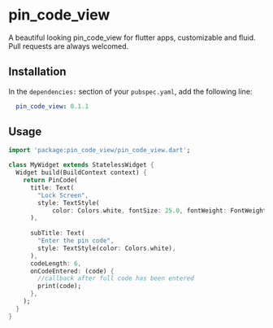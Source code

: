 # pin_code_view

A beautiful looking pin_code_view for flutter apps, customizable and fluid.
Pull requests are always welcomed.

## Installation

In the `dependencies:` section of your `pubspec.yaml`, add the following line:

```yaml
  pin_code_view: 0.1.1
```

## Usage

```dart
import 'package:pin_code_view/pin_code_view.dart';

class MyWidget extends StatelessWidget {
  Widget build(BuildContext context) {
    return PinCode(
      title: Text(
        "Lock Screen",
        style: TextStyle(
            color: Colors.white, fontSize: 25.0, fontWeight: FontWeight.bold),
      ),
      
      subTitle: Text(
        "Enter the pin code",
        style: TextStyle(color: Colors.white),
      ),
      codeLength: 6,
      onCodeEntered: (code) {
        //callback after full code has been entered
        print(code);
      },
    );
  }
}
```
